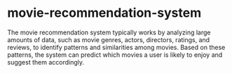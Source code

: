 # movie-recommendation-system
The movie recommendation system typically works by analyzing large amounts of data, such as movie genres, actors, directors, ratings, and reviews, to identify patterns and similarities among movies. Based on these patterns, the system can predict which movies a user is likely to enjoy and suggest them accordingly.
